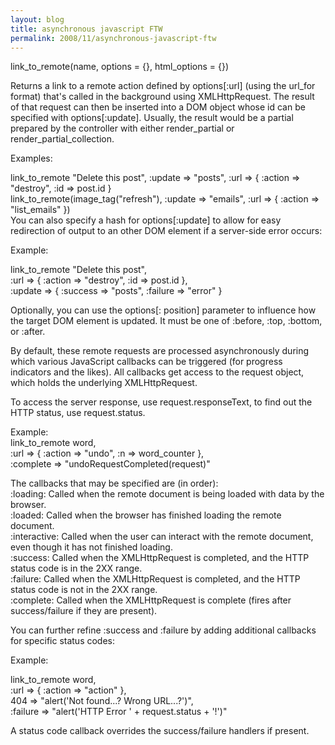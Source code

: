 ```yaml
---
layout: blog
title: asynchronous javascript FTW
permalink: 2008/11/asynchronous-javascript-ftw
---
```


<p>link_to_remote(name, options = {}, html_options = {})</p>
<p>Returns a link to a remote action defined by options[:url] (using the url_for format) that&#039;s called in the background using XMLHttpRequest. The result of that request can then be inserted into a DOM object whose id can be specified with options[:update]. Usually, the result would be a partial prepared by the controller with either render_partial or render_partial_collection.</p>
<p>Examples:</p>
<p>link_to_remote "Delete this post", :update =&gt; "posts", :url =&gt; { :action =&gt; "destroy", :id =&gt; post.id }<br />
link_to_remote(image_tag("refresh"), :update =&gt; "emails", :url =&gt; { :action =&gt; "list_emails" })<br />
You can also specify a hash for options[:update] to allow for easy redirection of output to an other DOM element if a server-side error occurs:</p>
<p>Example:</p>
<p>  link_to_remote "Delete this post",<br />
     :url =&gt; { :action =&gt; "destroy", :id =&gt; post.id },<br />
     :update =&gt; { :success =&gt; "posts", :failure =&gt; "error" }</p>
<p>Optionally, you can use the options[: position] parameter to influence how the target DOM element is updated. It must be one of :before, :top, :bottom, or :after.</p>
<p>By default, these remote requests are processed asynchronously during which various JavaScript callbacks can be triggered (for progress indicators and the likes). All callbacks get access to the request object, which holds the underlying XMLHttpRequest.</p>
<p>To access the server response, use request.responseText, to find out the HTTP status, use request.status.</p>
<p>Example:<br />
  link_to_remote word,<br />
      :url =&gt; { :action =&gt; "undo", :n =&gt; word_counter },<br />
      :complete =&gt; "undoRequestCompleted(request)"</p>
<p>The callbacks that may be specified are (in order):<br />
:loading:	Called when the remote document is being loaded with data by the browser.<br />
:loaded:	Called when the browser has finished loading the remote document.<br />
:interactive:	Called when the user can interact with the remote document, even though it has not finished loading.<br />
:success:	Called when the XMLHttpRequest is completed, and the HTTP status code is in the 2XX range.<br />
:failure:	Called when the XMLHttpRequest is completed, and the HTTP status code is not in the 2XX range.<br />
:complete:	Called when the XMLHttpRequest is complete (fires after success/failure if they are present).</p>
<p>You can further refine :success and :failure by adding additional callbacks for specific status codes:</p>
<p>Example:</p>
<p>  link_to_remote word,<br />
      :url =&gt; { :action =&gt; "action" },<br />
      404 =&gt; "alert(&#039;Not found...? Wrong URL...?&#039;)",<br />
      :failure =&gt; "alert(&#039;HTTP Error &#039; + request.status + &#039;!&#039;)"</p>
<p>A status code callback overrides the success/failure handlers if present.</p>
